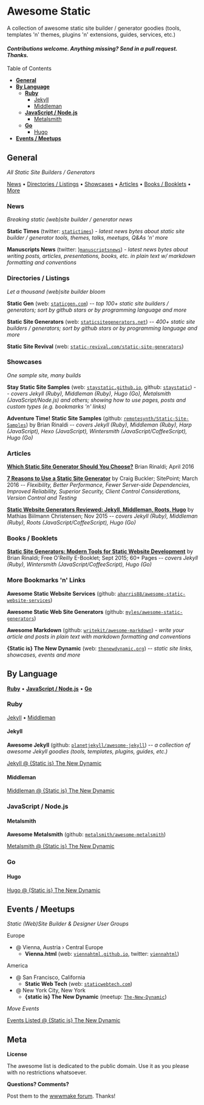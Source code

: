 # Awesome Static

A collection of awesome static site builder / generator goodies (tools, templates 'n' themes, plugins 'n' extensions, guides, services, etc.)

#### _Contributions welcome. Anything missing? Send in a pull request. Thanks._


Table of Contents

- [**General**](#general)
- [**By Language**](#by-language)
  - [**Ruby**](#ruby)
    - [Jekyll](#jekyll)
    - [Middleman](#middleman)
  - [**JavaScript / Node.js**](#javascript--nodejs)
    - [Metalsmith](#metalsmith)
  - [**Go**](#go)
    - [Hugo](#hugo)
- [**Events / Meetups**](#events--meetups)



## General 

_All Static Site Builders / Generators_

[News](#news) •
[Directories / Listings](#directories--listings) •
[Showcases](#showcases)  •
[Articles](#articles) •
[Books / Booklets](#books--booklets) •
[More](#more-bookmarks-n-links)


### News

_Breaking static (web)site builder / generator news_

**Static Times** (twitter: [`statictimes`](https://twitter.com/statictimes)) - _latest news bytes about static site builder / generator tools, themes, talks, meetups, Q&As 'n' more_

**Manuscripts News** (twitter: )[`manuscriptsnews`](https://twitter.com/manuscriptsnews)) - _latest news bytes about writing posts, articles, presentations, books, etc. in plain text w/ markdown formatting and conventions_



### Directories / Listings

_Let a thousand (web)site builder bloom_

**Static Gen** (web: [`staticgen.com`](http://staticgen.com))  -- _top 100+ static site builders / generators; sort by github stars or by programming language and more_

**Static Site Generators** (web: [`staticsitegenerators.net`](https://staticsitegenerators.net))  -- _400+ static site builders / generators; sort by github stars or by programming language and more_

**Static Site Revival** (web: [`static-revival.com/static-site-generators`](https://www.static-revival.com/static-site-generators))



### Showcases

_One sample site, many builds_ 

**Stay Static Site Samples** (web: [`staystatic.github.io`](http://staystatic.github.io), github: [`staystatic`](https://github.com/staystatic)) -- _covers Jekyll (Ruby), Middleman (Ruby), Hugo (Go), Metalsmith (JavaScript/Node.js) and others; showing how to use pages, posts and custom types (e.g. bookmarks 'n' links)_

**Adventure Time! Static Site Samples** (github: [`remotesynth/Static-Site-Samples`](https://github.com/remotesynth/Static-Site-Samples))
by Brian Rinaldi -- _covers Jekyll (Ruby), Middleman (Ruby), Harp (JavaScript), Hexo (JavaScript), Wintersmith (JavaScript/CoffeeScript), Hugo (Go)_




### Articles

[**Which Static Site Generator Should You Choose?**](http://www.remotesynthesis.com/general/2016/04/06/which-static-site-generator-should-i-use) Brian Rinaldi; April 2016 

[**7 Reasons to Use a Static Site Generator**](http://www.sitepoint.com/7-reasons-use-static-site-generator) by Craig Buckler; SitePoint; March 2016 -- _Flexibility, Better Performance, Fewer Server-side Dependencies, Improved Reliability, Superior Security, Client Control Considerations, Version Control and Testing_

[**Static Website Generators Reviewed: Jekyll, Middleman, Roots, Hugo**](https://www.smashingmagazine.com/2015/11/static-website-generators-jekyll-middleman-roots-hugo-review)
by Mathias Biilmann Christensen; Nov 2015 -- _covers Jekyll (Ruby), Middleman (Ruby), Roots (JavaScript/CoffeeScript), Hugo (Go)_



### Books / Booklets

[**Static Site Generators: Modern Tools for Static Website Development**](http://www.oreilly.com/web-platform/free/static-site-generators.csp)
by Brian Rinaldi; Free O'Reilly E-Booklet; Sept 2015; 60+ Pages -- _covers Jekyll (Ruby), Wintersmith (JavaScript/CoffeeScript), Hugo (Go)_

### More Bookmarks 'n' Links

**Awesome Static Website Services** (github: [`aharris88/awesome-static-website-services`](https://github.com/aharris88/awesome-static-website-services))

**Awesome Static Web Site Generators** (github: [`myles/awesome-static-generators`](https://github.com/myles/awesome-static-generators))

**Awesome Markdown** (github: [`writekit/awesome-markdown`](https://github.com/writekit/awesome-markdown)) - _write your article and posts in plain text with markdown formatting and conventions_

**{Static is} The New Dynamic** (web: [`thenewdynamic.org`](https://www.thenewdynamic.org)) -- _static site links, showcases, events and more_


## By Language

[**Ruby**](#ruby) •
[**JavaScript / Node.js**](#javascript--nodejs) •
[**Go**](#go)


### Ruby

[Jekyll](#jekyll) •
[Middleman](#middleman)

#### Jekyll

**Awesome Jekyll** (github: [`planetjekyll/awesome-jekyll`](https://github.com/planetjekyll/awesome-jekyll)) -- _a collection of awesome Jekyll goodies (tools, templates, plugins, guides, etc.)_

[Jekyll @ {Static is} The New Dynamic](https://www.thenewdynamic.org/tool/jekyll)


#### Middleman

[Middleman @ {Static is} The New Dynamic](https://www.thenewdynamic.org/tool/middleman)



### JavaScript / Node.js

<!--
[Metalsmith](#metalsmith)
-->

#### Metalsmith

**Awesome Metalsmith** (github: [`metalsmith/awesome-metalsmith`](https://github.com/metalsmith/awesome-metalsmith))

[Metalsmith @ {Static is} The New Dynamic](https://www.thenewdynamic.org/tool/metalsmith)



### Go

<!--
[Hugo](#hugo)
-->

#### Hugo

[Hugo @ {Static is} The New Dynamic](https://www.thenewdynamic.org/tool/hugo)




## Events / Meetups

_Static (Web)Site Builder & Designer User Groups_

Europe

- @ Vienna, Austria › Central Europe
   - **Vienna.html** (web: [`viennahtml.github.io`](http://viennahtml.github.io), twitter: [`viennahtml`](https://twitter.com/viennahtml))

America

- @ San Francisco, California
   - **Static Web Tech** (web: [`staticwebtech.com`](http://www.staticwebtech.com))
- @ New York City, New York
   - **{static is} The New Dynamic** (meetup: [`The-New-Dynamic`](http://meetup.com/The-New-Dynamic))

_Move Events_

[Events Listed @ {Static is} The New Dynamic](https://www.thenewdynamic.org/events)


## Meta

**License**

The awesome list is dedicated to the public domain. Use it as you please with no restrictions whatsoever.

**Questions? Comments?**

Post them to the [wwwmake forum](http://groups.google.com/group/wwwmake). Thanks!
